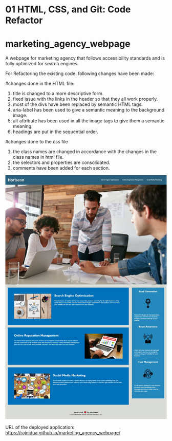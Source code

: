 # 01 HTML, CSS, and Git: Code Refactor

# marketing_agency_webpage

A webpage for marketing agency that follows accessibility standards and is fully optimized for search engines.

For Refactoring the existing code. following changes have been made:

#changes done in the HTML file:

1. title is changed to a more descriptive form.
2. fixed issue with the links in the header so that they all work properly.
3. most of the divs have been replaced by semantic HTML tags.
4. aria-label has been used to give a semantic meaning to the background image.
5. alt attribute has been used in all the image tags to give them a semantic meaning.
6. headings are put in the sequential order.

#changes done to the css file

1. the class names are changed in accordance with the changes in the class names in html file.
2. the selectors and properties are consolidated.
3. comments have been added for each section.

![Screenshot of the final webpage](./assets/images/screenshot1.jpeg)


URL of the deployed application: https://rajnidua.github.io/marketing_agency_webpage/
